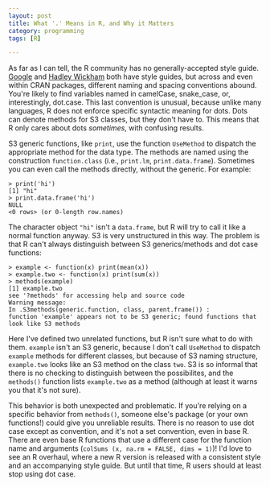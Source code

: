 ```yaml
---
layout: post
title: What '.' Means in R, and Why it Matters
category: programming
tags: [R]

---
```


As far as I can tell, the  R community has
no generally-accepted style
guide. [Google](https://google.github.io/styleguide/Rguide.xml) and
[Hadley Wickham](http://adv-r.had.co.nz/Style.html)
both have style guides, but across and even within CRAN packages,
different naming and spacing conventions abound. You're likely to find
variables named in camelCase, snake_case, or, interestingly, dot.case. This
last convention is unusual, because unlike many languages, R does
not enforce specific syntactic meaning for dots. Dots can denote
methods for S3 classes, but they don't have to. This means that R only
cares about dots *sometimes*, with confusing results.

S3 generic functions, like `print`, use the function `UseMethod` to
dispatch the appropriate method for the data type. The methods are
named using the construction `function.class` (i.e., `print.lm`,
`print.data.frame`). Sometimes you can even call the methods
directly, without the generic. For example:

    > print('hi')
    [1] "hi"
    > print.data.frame('hi')
    NULL
    <0 rows> (or 0-length row.names)

The character object `"hi"` isn't a `data.frame`, but R will try to
call it like a normal function anyway. S3 is very unstructured in this
way. The problem is that R can't always distinguish between
S3 generics/methods and dot case functions:

    > example <- function(x) print(mean(x))
    > example.two <- function(x) print(sum(x))
    > methods(example)
    [1] example.two
    see '?methods' for accessing help and source code
    Warning message:
    In .S3methods(generic.function, class, parent.frame()) :
    function 'example' appears not to be S3 generic; found functions that look like S3 methods 

Here I've defined two unrelated functions, but R isn't sure what to do
with them. `example` isn't an S3 generic, because I don't call
`UseMethod` to dispatch `example` methods for different classes, but
because of S3 naming structure, `example.two` looks like an S3 method
on the class `two`. S3 is so informal that there is no checking to
distinguish between the possibilites, and the `methods()` function
lists `example.two` as a method (although at least it warns you that
it's not sure).

This behavior is both unexpected and problematic. If you're relying on
a specific behavior from `methods()`, someone else's package (or your
own functions!) could give you unreliable results. There is no reason to
use dot case except as convention, and it's not a set convention, even
in base R. There are even base R functions that use a different case
for the function name and arguments (`colSums (x, na.rm = FALSE, dims
= 1)`)! I'd love to see an R overhaul, where a new R version is
released with a consistent style and an accompanying style guide. But until
that time, R users should at least stop using dot case.
